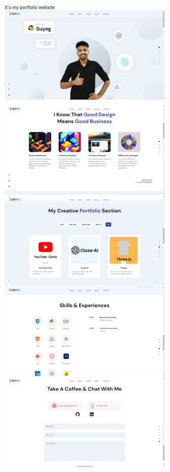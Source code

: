 it's my portfolio website 
 <a href="https://www.example.com">
<img src="src\assets\Screenshot1.png" alt="Example Image">

<img src="src\assets\Screenshot2.png" alt="Example Image">

<img src="src\assets\Screenshot3.png" alt="Example Image">

<img src="src\assets\Screenshot4.png" alt="Example Image">

<img src="src\assets\Screenshot5.png" alt="Example Image">